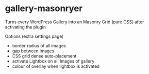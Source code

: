 # gallery-masonryer

Turns every WordPress Gallery into an Masonry Grid (pure CSS) after activating the plugin

Options (extra settings page)

 - border radius of all images
 - gap between images
 - CSS grid dense auto-placement
 - activate Lightbox on all Images of gallery
 - colour of overlay when lightbox is activated



